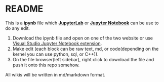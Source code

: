 # README
This is a **ipynb** file which [**JupyterLab**](https://jupyter.org/try-jupyter/lab/index.html) or [**Jupyter Notebook**](https://jupyter.org/try-jupyter/notebooks/?path=notebooks/Intro.ipynb) can be use to do any edit.
1. Download the ipynb file and open on one of the two website or use [Visual Studio Jupyter Notebook extension](https://code.visualstudio.com/docs/datascience/jupyter-notebooks).
2. Make edit (each block can be raw text, md, or code(depending on the kernel you can use python, sql, or C++)).
3. On the file browser(left sidebar), right click to download the file and push it onto this repo somehow.

All wikis will be written in md/markdown format.
